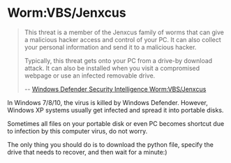 # Worm:VBS/Jenxcus
> This threat is a member of the Jenxcus family of worms that can give a malicious hacker access and control of your PC. It can also collect your personal information and send it to a malicious hacker.
> 
> Typically, this threat gets onto your PC from a drive-by download attack. It can also be installed when you visit a compromised webpage or use an infected removable drive.
> 
> -- [Windows Defender Security Intelligence Worm:VBS/Jenxcus](https://www.microsoft.com/en-us/wdsi/threats/malware-encyclopedia-description?Name=Worm:VBS/Jenxcus)

In Windows 7/8/10, the virus is killed by Windows Defender. However, Windows XP systems usually get infected and spread it into portable disks. 

Sometimes all files on your portable disk or even PC becomes shortcut due to infection by this computer virus, do not worry.

The only thing you should do is to download the python file, specify the drive that needs to recover, and then wait for a minute:)
